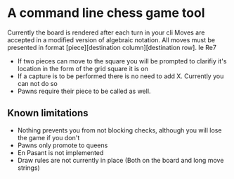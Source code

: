 # A command line chess game tool

Currently the board is rendered after each turn in your cli
Moves are accepted in a modified version of algebraic notation. All moves must be presented in format [piece][destination column][destination row]. Ie Re7
- If two pieces can move to the square you will be prompted to clarifiy it's location in the form of the grid square it is on
- If a capture is to be performed there is no need to add X. Currently you can not do so
- Pawns require their piece to be called as well.

## Known limitations
- Nothing prevents you from not blocking checks, although you will lose the game if you don't
- Pawns only promote to queens
- En Pasant is not implemented
- Draw rules are not currently in place (Both on the board and long move strings)

